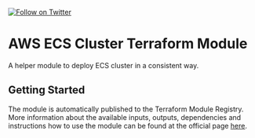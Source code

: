 [![Follow on Twitter](https://img.shields.io/twitter/follow/opendevsecops.svg?logo=twitter)](https://twitter.com/opendevsecops)

# AWS ECS Cluster Terraform Module

A helper module to deploy ECS cluster in a consistent way.

## Getting Started

The module is automatically published to the Terraform Module Registry. More information about the available inputs, outputs, dependencies and instructions how to use the module can be found at the official page [here](https://registry.terraform.io/modules/opendevsecops/ecs-cluster).
